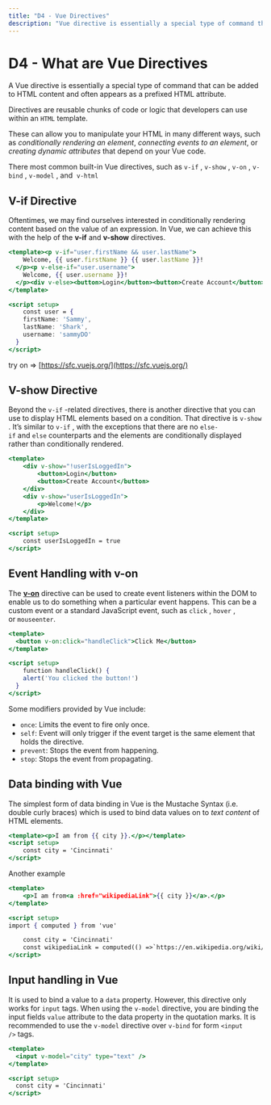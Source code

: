 ```yaml
---
title: "D4 - Vue Directives"
description: "Vue directive is essentially a special type of command that can be added to HTML content and often appears as a prefixed HTML attribute."
---
```


# D4 - What are Vue Directives

A Vue directive is essentially a special type of command that can be added to HTML content and often appears as a prefixed HTML attribute. 

Directives are reusable chunks of code or logic that developers can use within an `HTML` template.

These can allow you to manipulate your HTML in many different ways, such as *conditionally rendering an element*, *connecting events to an element*, or *creating dynamic attributes* that depend on your Vue code. 

There most common built-in Vue directives, such as `v-if`
, `v-show`
, `v-on`
, `v-bind`
, `v-model`
, and 
  `v-html`

## V-if Directive

Oftentimes, we may find ourselves interested in conditionally rendering content based on the value of an expression. In Vue, we can achieve this with the help of the **v-if** and **v-show** directives.

```jsx
<template><p v-if="user.firstName && user.lastName">
    Welcome, {{ user.firstName }} {{ user.lastName }}!
  </p><p v-else-if="user.username">
    Welcome, {{ user.username }}!
  </p><div v-else><button>Login</button><button>Create Account</button></div>
</template>

<script setup>
	const user = {
    firstName: 'Sammy',
    lastName: 'Shark',
    username: 'sammyDO'
  }
</script>
```

try on ⇒ [https://sfc.vuejs.org/](https://sfc.vuejs.org/)

## V-show Directive

Beyond the `v-if` -related directives, there is another directive that you can use to display HTML elements based on a condition. That directive is `v-show` . It’s similar to `v-if` , with the exceptions that there are no `else-if` and `else` counterparts and the elements are conditionally displayed rather than conditionally rendered.

```jsx
<template>
	<div v-show="!userIsLoggedIn">
		<button>Login</button>
		<button>Create Account</button>
	</div>
	<div v-show="userIsLoggedIn">
		<p>Welcome!</p>
	</div>
</template>

<script setup>
	const userIsLoggedIn = true
</script>
```

## ****Event Handling with v-on****

The **[v-on](https://vuejs.org/v2/guide/events.html)** directive can be used to create event listeners within the DOM to enable us to do something when a particular event happens. This can be a custom event or a standard JavaScript event, such as `click` , `hover` , or `mouseenter`.

```jsx
<template>
  <button v-on:click="handleClick">Click Me</button>
</template>

<script setup>
	function handleClick() {
    alert('You clicked the button!')
  }
</script>
```

Some modifiers provided by Vue include:

- `once`: Limits the event to fire only once.
- `self`: Event will only trigger if the event target is the same element that holds the directive.
- `prevent`: Stops the event from happening.
- `stop`: Stops the event from propagating.

## Data binding with Vue

The simplest form of data binding in Vue is the Mustache Syntax (i.e. double curly braces) which is used to bind data values on to *text content* of HTML elements.

```jsx
<template><p>I am from {{ city }}.</p></template>
<script setup>
	const city = 'Cincinnati'
</script>
```

Another example 

```jsx
<template>
	<p>I am from<a :href="wikipediaLink">{{ city }}</a>.</p>
</template>

<script setup>
import { computed } from 'vue'

	const city = 'Cincinnati'
	const wikipediaLink = computed(() =>`https://en.wikipedia.org/wiki/${city}`)
</script>
```

## Input handling in Vue

It is used to bind a value to a `data` property. However, this directive only works for `input` tags. When using the `v-model` directive, you are binding the input fields `value` attribute to the data property in the quotation marks. It is recommended to use the `v-model` directive over `v-bind` for form `<input />` tags.

```jsx
<template>
  <input v-model="city" type="text" />
</template>

<script setup>
  const city = 'Cincinnati'
</script>
```